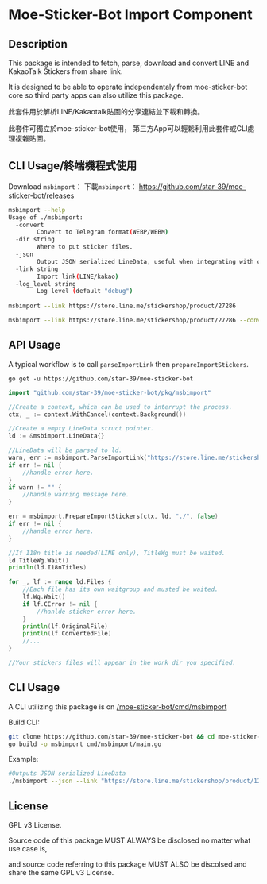 # Moe-Sticker-Bot Import Component

## Description
This package is intended to fetch, parse, download and convert LINE and KakaoTalk Stickers from share link.

It is designed to be able to operate independentaly from moe-sticker-bot core so third party apps can also utilize this package.

此套件用於解析LINE/Kakaotalk貼圖的分享連結並下載和轉換。

此套件可獨立於moe-sticker-bot使用， 第三方App可以輕鬆利用此套件或CLI處理複雜貼圖。


## CLI Usage/終端機程式使用
Download `msbimport`： 下載`msbimport`： https://github.com/star-39/moe-sticker-bot/releases

```bash
msbimport --help
Usage of ./msbimport:
  -convert
    	Convert to Telegram format(WEBP/WEBM)
  -dir string
    	Where to put sticker files.
  -json
    	Output JSON serialized LineData, useful when integrating with other apps.
  -link string
    	Import link(LINE/kakao)
  -log_level string
    	Log level (default "debug")
        
msbimport --link https://store.line.me/stickershop/product/27286

msbimport --link https://store.line.me/stickershop/product/27286 --convert --json

```



## API Usage

A typical workflow is to call `parseImportLink` then `prepareImportStickers`.

```
go get -u https://github.com/star-39/moe-sticker-bot
```


```go
import "github.com/star-39/moe-sticker-bot/pkg/msbimport"

//Create a context, which can be used to interrupt the process.
ctx, _ := context.WithCancel(context.Background())

//Create a empty LineData struct pointer.
ld := &msbimport.LineData{}

//LineData will be parsed to ld.
warn, err := msbimport.ParseImportLink("https://store.line.me/stickershop/product/27286", ld)
if err != nil {
    //handle error here.
}
if warn != "" {
    //handle warning message here.
}

err = msbimport.PrepareImportStickers(ctx, ld, "./", false)
if err != nil {
    //handle error here.
}

//If I18n title is needed(LINE only), TitleWg must be waited.
ld.TitleWg.Wait()
println(ld.I18nTitles)

for _, lf := range ld.Files {
    //Each file has its own waitgroup and musted be waited.
    lf.Wg.Wait()
    if lf.CError != nil {
        //hanlde sticker error here.
    }
    println(lf.OriginalFile)
    println(lf.ConvertedFile)
    //...
}

//Your stickers files will appear in the work dir you specified.
```

## CLI Usage
A CLI utilizing this package is on [/moe-sticker-bot/cmd/msbimport](https://github.com/star-39/moe-sticker-bot/tree/master/cmd/msbimport)

Build CLI:
```bash
git clone https://github.com/star-39/moe-sticker-bot && cd moe-sticker-bot
go build -o msbimport cmd/msbimport/main.go
```

Example:
```bash
#Outputs JSON serialized LineData
./msbimport --json --link "https://store.line.me/stickershop/product/1288222/ja"
```

## License
GPL v3 License.

Source code of this package MUST ALWAYS be disclosed no matter what use case is, 

and source code referring to this package MUST ALSO be discolsed and share the same GPL v3 License.
